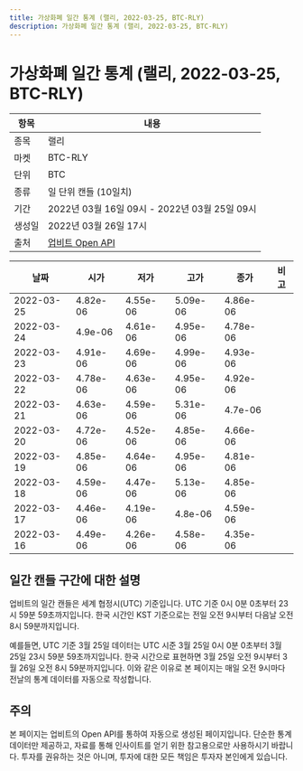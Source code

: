 ```yaml
---
title: 가상화폐 일간 통계 (랠리, 2022-03-25, BTC-RLY)
description: 가상화폐 일간 통계 (랠리, 2022-03-25, BTC-RLY)
---
```


가상화폐 일간 통계 (랠리, 2022-03-25, BTC-RLY)
===

|항목|내용|
|--|--|
|종목|랠리|
|마켓|BTC-RLY|
|단위|BTC|
|종류|일 단위 캔들 (10일치)|
|기간|2022년 03월 16일 09시 - 2022년 03월 25일 09시|
|생성일|2022년 03월 26일 17시|
|출처|[업비트 Open API](https://docs.upbit.com)|


|날짜|시가|저가|고가|종가|비고|
|--|--|--|--|--|--|
|2022-03-25|4.82e-06|4.55e-06|5.09e-06|4.86e-06|    |
|2022-03-24|4.9e-06|4.61e-06|4.95e-06|4.78e-06|    |
|2022-03-23|4.91e-06|4.69e-06|4.99e-06|4.93e-06|    |
|2022-03-22|4.78e-06|4.63e-06|4.95e-06|4.92e-06|    |
|2022-03-21|4.63e-06|4.59e-06|5.31e-06|4.7e-06|    |
|2022-03-20|4.72e-06|4.52e-06|4.85e-06|4.66e-06|    |
|2022-03-19|4.85e-06|4.64e-06|4.95e-06|4.81e-06|    |
|2022-03-18|4.59e-06|4.47e-06|5.13e-06|4.85e-06|    |
|2022-03-17|4.46e-06|4.19e-06|4.8e-06|4.59e-06|    |
|2022-03-16|4.49e-06|4.26e-06|4.58e-06|4.35e-06|    |


일간 캔들 구간에 대한 설명
---


업비트의 일간 캔들은 세계 협정시(UTC) 기준입니다. 
UTC 기준 0시 0분 0초부터 23시 59분 59초까지입니다. 
한국 시간인 KST 기준으로는 전일 오전 9시부터 다음날 오전 8시 59분까지입니다. 


예를들면, UTC 기준 3월 25일 데이터는 UTC 시준 3월 25일 0시 0분 0초부터 3월 25일 23시 59분 59초까지입니다. 
한국 시간으로 표현하면 3월 25일 오전 9시부터 3월 26일 오전 8시 59분까지입니다. 
이와 같은 이유로 본 페이지는 매일 오전 9시마다 전날의 통계 데이터를 자동으로 작성합니다. 


주의
---


본 페이지는 업비트의 Open API를 통하여 자동으로 생성된 페이지입니다. 
단순한 통계 데이터만 제공하고, 자료를 통해 인사이트를 얻기 위한 참고용으로만 사용하시기 바랍니다. 
투자를 권유하는 것은 아니며, 투자에 대한 모든 책임은 투자자 본인에게 있습니다. 

